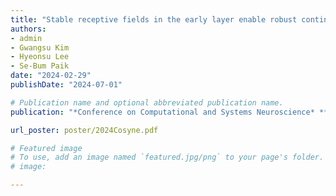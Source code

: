 ```yaml
---
title: "Stable receptive fields in the early layer enable robust continual learning"
authors:
- admin
- Gwangsu Kim
- Hyeonsu Lee
- Se-Bum Paik
date: "2024-02-29"
publishDate: "2024-07-01"

# Publication name and optional abbreviated publication name.
publication: "*Conference on Computational and Systems Neuroscience* ***(Cosyne)***"

url_poster: poster/2024Cosyne.pdf

# Featured image
# To use, add an image named `featured.jpg/png` to your page's folder. 
# image:

---
```

